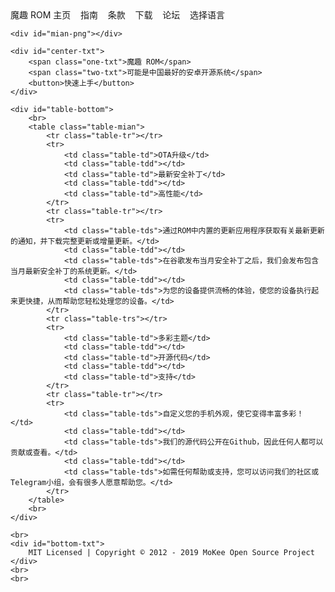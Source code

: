 <!DOCTYPE html>
<html lang="zh-CN">
<head>
    <meta charset="UTF-8">
    <meta http-equiv="X-UA-Compatible" content="IE=edge">
    <meta name="viewport" content="width=device-width, initial-scale=1.0">
    <link rel="stylesheet" href="css/style.css">
    <link rel="icon" href="https://www.mokeedev.com/images/logo.png">
    <title>魔趣ROM</title>
</head>
<body>
    <div id="one-top">
        <span class="mian-txt">魔趣 ROM</span>
        <span class="two-txt"><tx>主页</tx>
        &nbsp;&nbsp;&nbsp;<txt>指南</txt>
        &nbsp;&nbsp;&nbsp;<txt>条款</txt>
        &nbsp;&nbsp;&nbsp;<txt>下载</txt>
        &nbsp;&nbsp;&nbsp;<txt>论坛</txt>
        &nbsp;&nbsp;&nbsp;<txt>选择语言</txt></span>
    </div>

    <div id="mian-png"></div>

    <div id="center-txt">
        <span class="one-txt">魔趣 ROM</span>
        <span class="two-txt">可能是中国最好的安卓开源系统</span>
        <button>快速上手</button>
    </div>

    <div id="table-bottom">
        <br>
        <table class="table-mian">
            <tr class="table-tr"></tr>
            <tr>
                <td class="table-td">OTA升级</td>
                <td class="table-tdd"></td>
                <td class="table-td">最新安全补丁</td>
                <td class="table-tdd"></td>
                <td class="table-td">高性能</td>
            </tr>
            <tr class="table-tr"></tr>
            <tr>
                <td class="table-tds">通过ROM中内置的更新应用程序获取有关最新更新的通知，并下载完整更新或增量更新。</td>
                <td class="table-tdd"></td>
                <td class="table-tds">在谷歌发布当月安全补丁之后，我们会发布包含当月最新安全补丁的系统更新。</td>
                <td class="table-tdd"></td>
                <td class="table-tds">为您的设备提供流畅的体验，使您的设备执行起来更快捷，从而帮助您轻松处理您的设备。</td>
            </tr>
            <tr class="table-trs"></tr>
            <tr>
                <td class="table-td">多彩主题</td>
                <td class="table-tdd"></td>
                <td class="table-td">开源代码</td>
                <td class="table-tdd"></td>
                <td class="table-td">支持</td>
            </tr>
            <tr class="table-tr"></tr>
            <tr>
                <td class="table-tds">自定义您的手机外观，使它变得丰富多彩！</td>
                <td class="table-tdd"></td>
                <td class="table-tds">我们的源代码公开在Github，因此任何人都可以贡献或查看。</td>
                <td class="table-tdd"></td>
                <td class="table-tds">如需任何帮助或支持，您可以访问我们的社区或Telegram小组，会有很多人愿意帮助您。</td>
            </tr>
        </table>
        <br>
    </div>

    <br>
    <div id="bottom-txt">
        MIT Licensed | Copyright © 2012 - 2019 MoKee Open Source Project
    </div>
    <br>
    <br>
</body>
</html>
